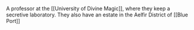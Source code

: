 A professor at the [[University of Divine Magic]], where they keep a secretive laboratory.  They also have an estate in the Aelfir District of [[Blue Port]]